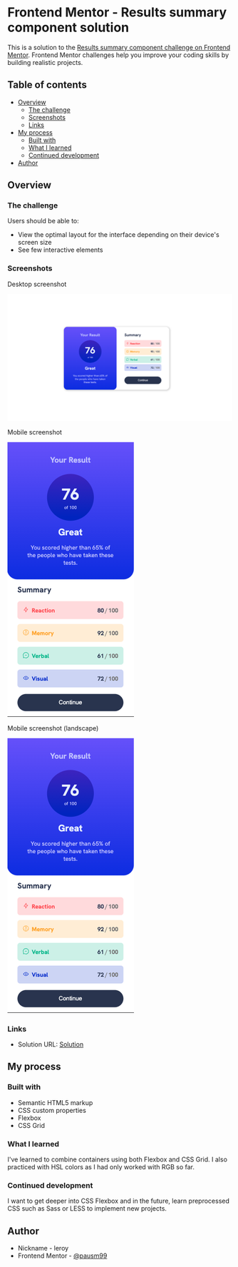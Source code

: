 # Frontend Mentor - Results summary component solution

This is a solution to the [Results summary component challenge on Frontend Mentor](https://www.frontendmentor.io/challenges/results-summary-component-CE_K6s0maV). Frontend Mentor challenges help you improve your coding skills by building realistic projects. 

## Table of contents

- [Overview](#overview)
  - [The challenge](#the-challenge)
  - [Screenshots](#screenshots)
  - [Links](#links)
- [My process](#my-process)
  - [Built with](#built-with)
  - [What I learned](#what-i-learned)
  - [Continued development](#continued-development)
- [Author](#author)


## Overview

### The challenge

Users should be able to:

- View the optimal layout for the interface depending on their device's screen size
- See few interactive elements

### Screenshots
Desktop screenshot

![](./assets/images/Captura3.png)

Mobile screenshot

![](./assets/images/Captura2.png)

Mobile screenshot (landscape)

![](./assets/images/Captura2.png)


### Links

- Solution URL: [Solution](https://results-summary.web.app/)

## My process

### Built with

- Semantic HTML5 markup
- CSS custom properties
- Flexbox
- CSS Grid

### What I learned

I've learned to combine containers using both Flexbox and CSS Grid. I also practiced with HSL colors as I had only worked with RGB so far. 

### Continued development

I want to get deeper into CSS Flexbox and in the future, learn preprocessed CSS such as Sass or LESS to implement new projects.

## Author

- Nickname - leroy
- Frontend Mentor - [@pausm99](https://www.frontendmentor.io/profile/pausm99)

